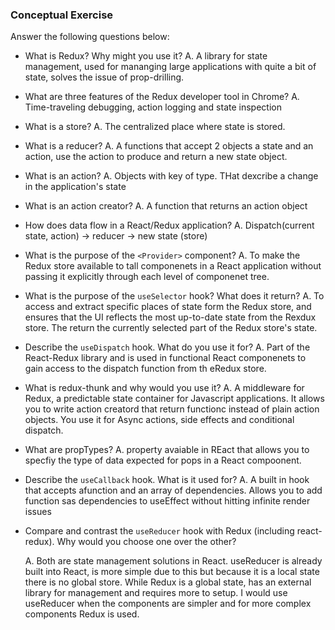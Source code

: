 ### Conceptual Exercise

Answer the following questions below:

- What is Redux? Why might you use it?
    A. A library for state management, used for mananging large applications with quite a bit of state, solves the issue of prop-drilling.

- What are three features of the Redux developer tool in Chrome?
    A. Time-traveling debugging, action logging and state inspection

- What is a store?
    A. The centralized place where state is stored.

- What is a reducer?
    A. A functions that accept 2 objects a state and an action, use the action to produce and return a new state object.

- What is an action?
    A. Objects with key of type. THat dexcribe a change in the application's state

- What is an action creator?
    A. A function that returns an action object

- How does data flow in a React/Redux application?
    A. Dispatch(current state, action) -> reducer -> new state (store)

- What is the purpose of the `<Provider>` component?
    A. To make the Redux store available to tall componenets in a React application without passing it explicitly through each level of componenet tree.

- What is the purpose of the `useSelector` hook? What does it return?
    A. To access and extract specific places of state form the Redux store, and ensures that the UI reflects the most up-to-date state from the Rexdux store. The return the currently selected part of the Redux store's state.

- Describe the `useDispatch` hook. What do you use it for?
    A. Part of the React-Redux library and is used in functional React componenets to gain access to the dispatch function from th eRedux store.
- What is redux-thunk and why would you use it?
    A. A middleware for Redux, a predictable state container for Javascript applications. It allows you to write action creatord that return functionc instead of plain action objects. You use it for Async actions, side effects and conditional dispatch.

- What are propTypes?
    A.  property avaiable in REact that allows  you to specfiy the type of data expected for pops in a React compoonent.

- Describe the `useCallback` hook.  What is it used for?
    A. A built in hook that accepts  afunction and an array of dependencies. Allows you to add function sas dependencies to useEffect without hitting infinite render issues
    
- Compare and contrast the `useReducer` hook with Redux (including react-redux).  Why would you choose one over the other?

    A. Both are state management solutions in React. useReducer is already built into React, is more simple due to this but because it is a local state there is no global store. While Redux is a global state, has an external library for management and  requires more to setup. I would use useReducer when the components are simpler and for more complex components Redux is used.